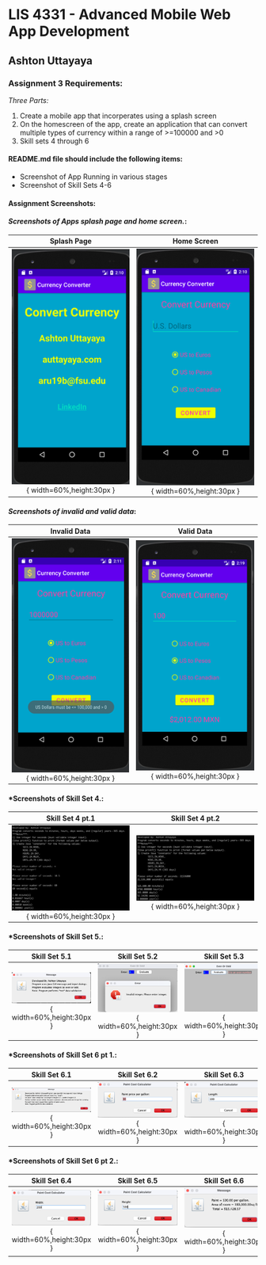 # LIS 4331 - Advanced Mobile Web App Development

## Ashton Uttayaya

### Assignment 3 Requirements:

*Three Parts:*

1. Create a mobile app that incorperates using a splash screen
2. On the homescreen of the app, create an application that can convert multiple types of currency within a range of >=100000 and >0
3. Skill sets 4 through 6

#### README.md file should include the following items:

* Screenshot of App Running in various stages
* Screenshot of Skill Sets 4-6

#### Assignment Screenshots:


#### *Screenshots of Apps splash page and home screen.*:

Splash Page                |  Home Screen
:-------------------------:|:-------------------------:
![splash](img/sc_1.png){ width=60%,height:30px }  |  ![home](img/sc_2.png){ width=60%,height:30px }

#### *Screenshots of invalid and valid data*:

Invalid Data               |  Valid Data
:-------------------------:|:-------------------------:
![invalid](img/sc_3.png){ width=60%,height:30px }  |  ![valid](img/sc_4.png){ width=60%,height:30px }


#### *Screenshots of Skill Set 4.:

Skill Set 4 pt.1           | Skill Set 4 pt.2
:-------------------------:|:-------------------------:
![Skill Set 4 pt.1](img/ss4_1.png){ width=60%,height:30px } | ![Skill Set 4 pt.2](img/ss4_2.png){ width=60%,height:30px }

#### *Screenshots of Skill Set 5.:

Skill Set 5.1              | Skill Set 5.2             | Skill Set 5.3
:-------------------------:|:-------------------------:|:-------------------------:
![ss5_1](img/ss5_1.png){ width=60%,height:30px } | ![ss5_2](img/ss5_2.png){ width=60%,height:30px } | ![ss5_3](img/ss5_3.png){ width=60%,height:30px }

#### *Screenshots of Skill Set 6 pt 1.:

Skill Set 6.1              | Skill Set 6.2             | Skill Set 6.3
:-------------------------:|:-------------------------:|:-------------------------:
![ss6_1](img/ss6_1.png){ width=60%,height:30px } | ![ss6_2](img/ss6_2.png){ width=60%,height:30px } | ![ss6_3](img/ss6_3.png){ width=60%,height:30px }

#### *Screenshots of Skill Set 6 pt 2.:

Skill Set 6.4              | Skill Set 6.5             | Skill Set 6.6
:-------------------------:|:-------------------------:|:-------------------------:
![ss6_4](img/ss6_4.png){ width=60%,height:30px } | ![ss5_5](img/ss6_5.png){ width=60%,height:30px } | ![ss5_6](img/ss6_6.png){ width=60%,height:30px }